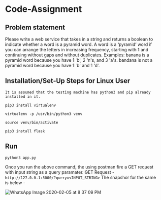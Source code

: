 # Code-Assignment
## Problem statement
Please write a web service that takes in a string and returns a boolean to indicate 
whether a word is a pyramid word. A word is a ‘pyramid’ word if you can arrange the letters in increasing 
frequency, starting with 1 and continuing without gaps and without duplicates.
Examples:
banana is a pyramid word because you have 1 'b', 2 'n's, and 3 'a's.
bandana is not a pyramid word because you have 1 'b' and 1 'd'.

## Installation/Set-Up Steps for Linux User
 ``It is assumed that the testing machine has python3 and pip already installed in it.``

```
pip3 install virtualenv
```
```
virtualenv -p /usr/bin/python3 venv
```
```
source venv/bin/activate
```
```
pip3 install flask
```

## Run

```
python3 app.py
```
Once you run the above command, the using postman fire a GET request with input string as a query paramater.
GET Request - ``` http://127.0.0.1:5000/?query=<INPUT_STRING>```
The snapshor for the same is below -

![WhatsApp Image 2020-02-05 at 8 37 09 PM](https://user-images.githubusercontent.com/8374949/73907463-9b23d380-4863-11ea-8351-88ad156598b5.jpeg)

